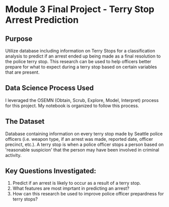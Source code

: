 
# Module 3 Final Project - Terry Stop Arrest Prediction


## Purpose

Utilize database including information on Terry Stops for a classification analysis to predict if an arrest ended up being made as a final resolution to the police terry stop. This research can be used to help officers better prepare for what to expect during a terry stop based on certain variables that are present.


## Data Science Process Used

I leveraged the OSEMN (Obtain, Scrub, Explore, Model, Interpret) process for this project. My notebook is organized to follow this process.

## The Dataset

Database containing information on every terry stop made by Seattle police officers (i.e. weapon type, if an arrest was made, reported date, officer precinct, etc.). A terry stop is when a police officer stops a person based on 'reasonable suspicion' that the person may have been involved in criminal activity.

## Key Questions Investigated:

1. Predict if an arrest is likely to occur as a result of a terry stop.
2. What features are most imprtant in predicting an arrest?
3. How can this research be used to improve police officer prepardness for terry stops?
